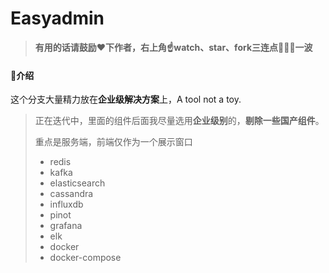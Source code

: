 # Easyadmin

> **有用的话请鼓励❤️下作者，右上角☝️watch、star、fork三连点🙏🙏🙏一波**

#### 🌵介绍

这个分支大量精力放在**企业级解决方案**上，A tool not a toy.
> 正在迭代中，里面的组件后面我尽量选用**企业级别**的，**剔除一些国产组件**。
>
> 重点是服务端，前端仅作为一个展示窗口
> - redis
> - kafka
> - elasticsearch
> - cassandra
> - influxdb
> - pinot
> - grafana
> - elk
> - docker
> - docker-compose


